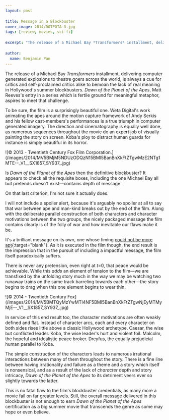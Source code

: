 ```yaml
---
layout: post

title: Message in a Blockbuster
cover_image: 2014/DOTPOTA-3.jpg
tags: [review, movies, sci-fi]

excerpt: "The release of a Michael Bay *Transformers* installment, delivering computer generated explosions to theatre goers across the world, is always a cue for critics and self-proclaimed critics alike to bemoan the lack of real meaning in Hollywood's summer blockbusters. *Dawn of the Planet of the Apes*, Matt Reeves's entry in a series which is fertile ground for meaningful metaphor, aspires to meet that challenge."

author:
  name: Benjamin Pan
---
```


The release of a Michael Bay *Transformers* installment, delivering computer generated explosions to theatre goers across the world, is always a cue for critics and self-proclaimed critics alike to bemoan the lack of real meaning in Hollywood's summer blockbusters. *Dawn of the Planet of the Apes*, Matt Reeves's entry in a series which is fertile ground for meaningful metaphor, aspires to meet that challenge.

To be sure, the film is a surprisingly beautiful one. Weta Digital's work animating the apes around the motion capture framework of Andy Serkis and his fellow cast-members's performances is a true triumph in computer generated imagery. The direction and cinematography is equally well done, as numerous sequences throughout the movie do an expert job of visually painting the story on screen. Koba's ploy to distract human guards for instance is simply beautiful in its horror.

<div class="full">
![© 2013 - Twentieth Century Fox Film Corporation.](/images/2014/MV5BMjM5NDUzODQzN15BMl5BanBnXkFtZTgwMzE2NTg1MTE--_V1__SX1857_SY937_.jpg)
</div>

Is *Dawn of the Planet of the Apes* then the definitive blockbuster? It appears to check all the requisite boxes, including the one Michael Bay all but pretends doesn't exist—contains depth of message. 

On that last criterion, I'm not sure it actually does.

I will not include a spoiler alert, because it's arguably no spoiler at all to say that war between ape and man-kind breaks out by the end of the film. Along with the deliberate parallel construction of both characters and character motivations between the two groups, the nicely packaged message the film contains clearly is of the folly of war and how inevitable our flaws make it be. 

It's a brilliant message on its own, one whose timing [could not be more apt](http://www.reuters.com/article/2014/07/17/us-palestinians-israel-idUSKBN0FI04420140717){:target="blank"}. As it is executed in the film though, the end result is the impression that in the pursuit of including a impactful message, the film itself paradoxically suffers.

There is never any pretension, even right at *t*=0, that peace would be achievable. While this *adds* an element of tension to the film—we are transfixed by the unfolding story much in the way we may be watching two runaway trains on the same track barreling towards each other—the story begins to drag when this one element begins to wear thin.

<div class="full">
![© 2014 - Twentieth Century Fox](/images/2014/MV5BMTQyMzYwMTI4NF5BMl5BanBnXkFtZTgwNjEyMTMyMjE--_V1__SX1857_SY937_.jpg)
</div>

In service of this end result too, the character motivations are often weakly defined and flat. Instead of character arcs, each and every character on both sides rises little above a classic Hollywood archetype. Caesar, the wise but conflicted leader. Koba, the wise leader's hurt and violent foil. Malcolm, the hopeful and idealistic peace broker. Dreyfus, the equally prejudicial human parallel to Koba.

The simple construction of the characters leads to numerous irrational interactions between many of them throughout the story. There is a fine line between having irrationality and failure as a theme and a story which itself is nonsensical, and as a result of the lack of *character* depth and story intricacy, *Dawn of the Planet of the Apes* to its detriment veers ever so slightly towards the latter.

This is no fatal flaw to the film's blockbuster credentials, as many more a movie fail on far greater levels. Still, the overall message delivered in this blockbuster is not enough to earn *Dawn of the Planet of the Apes* certification as a big summer movie that transcends the genre as some may hope or even believe.